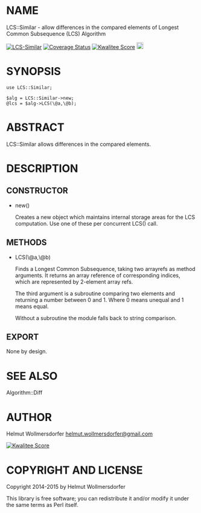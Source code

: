 # NAME

LCS::Similar - allow differences in the compared elements of
                 Longest Common Subsequence (LCS) Algorithm

<div>
    <a href="https://travis-ci.org/wollmers/LCS-Similar"><img src="https://travis-ci.org/wollmers/LCS-Similar.png" alt="LCS-Similar"></a>
    <a href='https://coveralls.io/r/wollmers/LCS-Similar?branch=master'><img src='https://coveralls.io/repos/wollmers/LCS-Similar/badge.png?branch=master' alt='Coverage Status' /></a>
    <a href='http://cpants.cpanauthors.org/dist/LCS-Similar'><img src='http://cpants.cpanauthors.org/dist/LCS-Similar.png' alt='Kwalitee Score' /></a>
    <a href="http://badge.fury.io/pl/LCS-Similar"><img src="https://badge.fury.io/pl/LCS-Similar.svg" alt="CPAN version" height="18"></a>
</div>

# SYNOPSIS

    use LCS::Similar;

    $alg = LCS::Similar->new;
    @lcs = $alg->LCS(\@a,\@b);

# ABSTRACT

LCS::Similar allows differences in the compared elements.

# DESCRIPTION

## CONSTRUCTOR

- new()

    Creates a new object which maintains internal storage areas
    for the LCS computation.  Use one of these per concurrent
    LCS() call.

## METHODS

- LCS(\\@a,\\@b)

    Finds a Longest Common Subsequence, taking two arrayrefs as method
    arguments. It returns an array reference of corresponding
    indices, which are represented by 2-element array refs.
    
    The third argument is a subroutine comparing two elements and 
    returning a number between 0 and 1. Where 0 means unequal and 1 means equal.
    
    Without a subroutine the module falls back to string comparison.

## EXPORT

None by design.

# SEE ALSO

Algorithm::Diff

# AUTHOR

Helmut Wollmersdorfer <helmut.wollmersdorfer@gmail.com>

<div>
    <a href='http://cpants.cpanauthors.org/author/wollmers'><img src='http://cpants.cpanauthors.org/author/wollmers.png' alt='Kwalitee Score' /></a>
</div>

# COPYRIGHT AND LICENSE

Copyright 2014-2015 by Helmut Wollmersdorfer

This library is free software; you can redistribute it and/or modify
it under the same terms as Perl itself.
